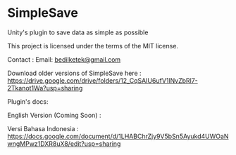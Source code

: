 # SimpleSave
Unity's plugin to save data as simple as possible

This project is licensed under the terms of the MIT license.

Contact :
Email: bedilketek@gmail.com

Download older versions of SimpleSave here : https://drive.google.com/drive/folders/12_CqSAIU6ufV1lNvZbRl7-2Tkanot1Wa?usp=sharing

Plugin's docs:

English Version (Coming Soon) : 

Versi Bahasa Indonesia : https://docs.google.com/document/d/1LHABChrZjy9V5bSn5Ayukd4UWOaNwngMPwz1DXR8uX8/edit?usp=sharing
